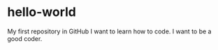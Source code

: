 # hello-world
My first repository in GitHub
I want to learn how to code. I want to be a good coder.
